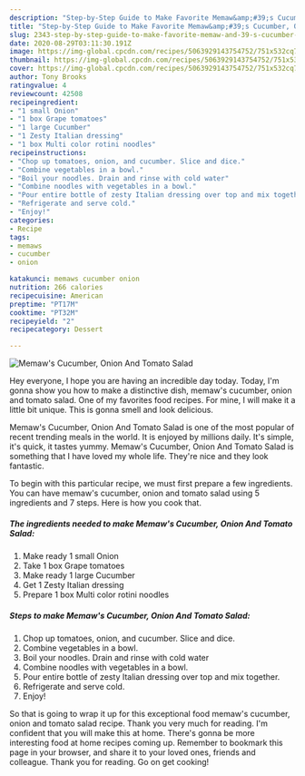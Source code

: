 ```yaml
---
description: "Step-by-Step Guide to Make Favorite Memaw&amp;#39;s Cucumber, Onion And Tomato Salad"
title: "Step-by-Step Guide to Make Favorite Memaw&amp;#39;s Cucumber, Onion And Tomato Salad"
slug: 2343-step-by-step-guide-to-make-favorite-memaw-and-39-s-cucumber-onion-and-tomato-salad
date: 2020-08-29T03:11:30.191Z
image: https://img-global.cpcdn.com/recipes/5063929143754752/751x532cq70/memaws-cucumber-onion-and-tomato-salad-recipe-main-photo.jpg
thumbnail: https://img-global.cpcdn.com/recipes/5063929143754752/751x532cq70/memaws-cucumber-onion-and-tomato-salad-recipe-main-photo.jpg
cover: https://img-global.cpcdn.com/recipes/5063929143754752/751x532cq70/memaws-cucumber-onion-and-tomato-salad-recipe-main-photo.jpg
author: Tony Brooks
ratingvalue: 4
reviewcount: 42508
recipeingredient:
- "1 small Onion"
- "1 box Grape tomatoes"
- "1 large Cucumber"
- "1 Zesty Italian dressing"
- "1 box Multi color rotini noodles"
recipeinstructions:
- "Chop up tomatoes, onion, and cucumber. Slice and dice."
- "Combine vegetables in a bowl."
- "Boil your noodles. Drain and rinse with cold water"
- "Combine noodles with vegetables in a bowl."
- "Pour entire bottle of zesty Italian dressing over top and mix together."
- "Refrigerate and serve cold."
- "Enjoy!"
categories:
- Recipe
tags:
- memaws
- cucumber
- onion

katakunci: memaws cucumber onion 
nutrition: 266 calories
recipecuisine: American
preptime: "PT17M"
cooktime: "PT32M"
recipeyield: "2"
recipecategory: Dessert

---
```



![Memaw&#39;s Cucumber, Onion And Tomato Salad](https://img-global.cpcdn.com/recipes/5063929143754752/751x532cq70/memaws-cucumber-onion-and-tomato-salad-recipe-main-photo.jpg)

Hey everyone, I hope you are having an incredible day today. Today, I'm gonna show you how to make a distinctive dish, memaw&#39;s cucumber, onion and tomato salad. One of my favorites food recipes. For mine, I will make it a little bit unique. This is gonna smell and look delicious.



Memaw&#39;s Cucumber, Onion And Tomato Salad is one of the most popular of recent trending meals in the world. It is enjoyed by millions daily. It's simple, it's quick, it tastes yummy. Memaw&#39;s Cucumber, Onion And Tomato Salad is something that I have loved my whole life. They're nice and they look fantastic.


To begin with this particular recipe, we must first prepare a few ingredients. You can have memaw&#39;s cucumber, onion and tomato salad using 5 ingredients and 7 steps. Here is how you cook that.

<!--inarticleads1-->

##### The ingredients needed to make Memaw&#39;s Cucumber, Onion And Tomato Salad:

1. Make ready 1 small Onion
1. Take 1 box Grape tomatoes
1. Make ready 1 large Cucumber
1. Get 1 Zesty Italian dressing
1. Prepare 1 box Multi color rotini noodles




<!--inarticleads2-->

##### Steps to make Memaw&#39;s Cucumber, Onion And Tomato Salad:

1. Chop up tomatoes, onion, and cucumber. Slice and dice.
1. Combine vegetables in a bowl.
1. Boil your noodles. Drain and rinse with cold water
1. Combine noodles with vegetables in a bowl.
1. Pour entire bottle of zesty Italian dressing over top and mix together.
1. Refrigerate and serve cold.
1. Enjoy!




So that is going to wrap it up for this exceptional food memaw&#39;s cucumber, onion and tomato salad recipe. Thank you very much for reading. I'm confident that you will make this at home. There's gonna be more interesting food at home recipes coming up. Remember to bookmark this page in your browser, and share it to your loved ones, friends and colleague. Thank you for reading. Go on get cooking!
